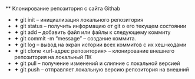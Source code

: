 ** Клонирование репозитория с сайта Githab

* ✦ git init – инициализация локального репозитория
* ✦ git status – получить информацию от git о его текущем состоянии
* ✦ git add – добавить файл или файлы к следующему коммиту
* ✦ git commit -m “message” – создание коммита.
* ✦ git log – вывод на экран истории всех коммитов с их хеш-кодами
* ✦ git clone <url-адрес репозитория> – клонирование внешнего репозитория на локальный ПК
* ✦ git pull – получение изменений и слияние с локальной версией
* ✦ git push – отправляет локальную версию репозитория на внешний


